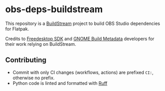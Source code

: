 # obs-deps-buildstream

This repository is a [BuildStream](https://buildstream.build/) project to build OBS Studio dependencies for Flatpak.

Credits to [Freedesktop SDK](https://gitlab.com/freedesktop-sdk/freedesktop-sdk) and [GNOME Build Metadata](https://gitlab.gnome.org/GNOME/gnome-build-meta/) developers for their work relying on BuildStream.

## Contributing

- Commit with only CI changes (workflows, actions) are prefixed `CI:`, otherwise no prefix.
- Python code is linted and formatted with [Ruff](https://docs.astral.sh/ruff/)
